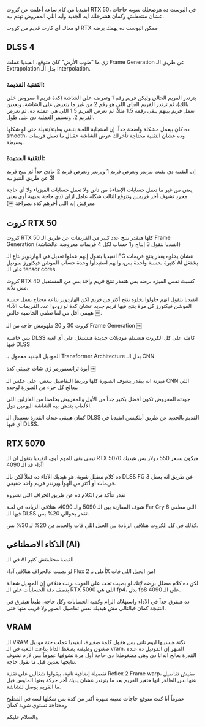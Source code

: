 انفيديا من كام ساعة أعلنت عن كروت RTX 50، في البوست ده هوضحلك شوية حاجات عشان متتغفلش وكمان هشرحلك ايه الجديد وايه اللي المفروض تهتم بيه.

لو معاك أي كارت قديم من كروت RTX ممكن البوست ده يهمك برضه

## DLSS 4

زي ما "طوب الأرض" كان متوقع، انفيديا عملت Frame Generation عن طريق الـ Extrapolation بدل الـ Interpolation.

### التقنية القديمة:

بترندر الفريم الحالي وليكن فريم رقم 1 وتعرضه على الشاشة (كدة فريم 1 معروض خلي بالك)، ثم ترندر الفريم الجاي اللي هو رقم 2 من غير ما يتعرض على الشاشة، وبعدين تعمل فريم بينهم يبقى رقمه 1.5 مثلاً، ثم تعرض الفريم 1.5 اللي هي عملته ده، ثم تعرض الفريم 2، وتستمر العملية دي على طول.

ده كان بيعمل مشكلة واضحة جداً، إن استجابة اللعبة بتبقى بطيئة/تقيلة حتى لو شكلها smooth، وده عشان التقنية محتاجة تأخرلك عرض الشاشة عقبال ما تعمل فريمات وسيطة.

### التقنية الجديدة:

إن التقنية دي بقيت بترندر وتعرض فريم 1 وترندر وتعرض فريم 2 عادي جداً
ثم تنتج فريم 3 عن طريق التنبؤ بيه!

يعني من غير ما تعمل حسابات الإضاءة من تاني ولا تعمل حسابات الفيزياء ولا أي حاجة
مجرد تشوف آخر فريمين وتتوقع التالت شكله عامل ازاي (دي حاجة بديهية أوي يعني معرفش إيه اللي أخرهم كدة بصراحة ￼)

## كروت RTX 50

كروت RTX 50 كلها هتقدر تنتج عدد كبير من الفريمات عن طريق الـ Frame Generation (انفيديا بتقول 3 إنتاج و1 حساب لكل 4 فريمات معروضة عالشاشة)

انفيديا بتقول إنهم عملوا تعديل في الهاردوير بتاع الـ FG عشان يخلوه يقدر ينتج فريمات كتيرة بحسبة واحدة بس، وانهم استبدلوا وحدة حساب الموشن فيكتورز بموديل AI يشتغل على الـ tensor cores.

كروت RTX 40 كسبت نفس الميزة برضه بس هتقدر تنتج فريم واحد بس من المستقبل مش تلاتة.

انفيديا بتقول انهم حاولوا يخلوه ينتج أكتر من فريم لكن الهاردوير بتاعه محتاج يعمل حسبة الموشن فيكتورز كل مرة ينتج فيها فريم جديد عشان كدة لو زودوا عدد الفريمات الآداء هيبقى أقل من لما تطفي الخاصية خالص ￼.

كروت 30 و 20 ملهومش حاجة من الـ Frame Generation ￼

بس خاصية DLSS كاملة على كل الكروت هتستلم موديلات جديدة هتشتغل على أي لعبة فيها DLSS

الموديل الجديد معمول بـ Transformer Architecture بدل الـ CNN

أيوة ترانسفورمر زي شات جيبيتي كدة ￼

ميزته انه بيقدر يشوف الصورة كلها ويربط التفاصيل ببعض، على عكس الـ CNN اللي بيعالج كل جزء من الصورة لوحده

جودته المفروض تكون أفضل بكتير جداً من الأول والمفروض يخلصنا من الفازلين اللي الألعاب بتدهن بيه الشاشة اليومين دول.

كمان هيبقى عندك القدرة تستبدل الـ DLSS القديم بالجديد عن طريق أبلكيشن انفيديا في أي فيها DLSS.

## RTX 5070

نيجي بقى للمهم أوي، انفيديا بتقول ان الـ RTX 5070 هيكون بسعر 550 دولار بس هيديك آداء قد الـ 4090!

ده كلام مضلل شوية، هو هيديك الآداء ده فعلاً لكن بالـ DLSS FG عن طريق انه يعمل 3 فريمات أو أكتر من الهوا ويرندر فريم واحد حقيقي.

تقدر تتأكد من الكلام ده عن طريق الجراف اللي نشروه

شوف المقارنة بين الـ 5090 والـ 4090، هتلاقي الزيادة في لعبة Far Cry 6 اللي مطفي فيها الـ DLSS تقدر بحوالي 20% بس.

كذلك في كل الكروت هتلاقي الزيادة بين الجيل اللي فات والجديد من 20% لـ 30% بس.

## الذكاء الاصطناعي (AI)

في الـ AI القصة مختلفتش كتير

لو بصيت عالجراف هتلاقي آداء Flux أعلى بـ 2X من الجيل اللي فات!

لكن ده كلام مضلل برضه لإنك لو بصيت تحت على الفوت برنت هتلاقي إن الموديل شغالة بنصف دقة الحسابات على الـ RTX 5090 اللي هي fp4، بدل fp8 على الـ 4090.

ده هيفرق جداً في الآداء واستهلاك الرام وكمية الحسابات وكل حاجة، طبعاً هيفرق في النتيجة كمان فبالتالي مش هيديك نفس تفاصيل الصور ولا قريب منها حتى.

## VRAM

الـ VRAM نكتة هنسيبها ليوم تاني بس هقول كلمة صغيرة، انفيديا عملت حتة موديل صغنون وظيفته يضغط الداتا بتاعت اللعبة في الـ vram، المبهر إن الموديل ده عنده القدرة يعالج الداتا دي وهي مضغوطة! دي حاجة أول مرة نشوفها عموماً بس لازم نشوف نتايجها بعدين قبل ما نقول حاجة.

تفصيلة إضافية تانية، بيقولوا شغالين على تقنية Reflex 2 Frame warp، مفيش تفاصيل عنها بس الظاهر انها هتغير الفريم بعد ما يترندر عشان يديك آخر حركة بعتها الماوس قبل ما الفريم يوصل للشاشة.

عموماً أنا كنت متوقع حاجات معينة مبهرة أكتر من كدة بس شكلها لسة في المطبخ ومحتاجة تستوي شوية كمان

والسلام عليكم
